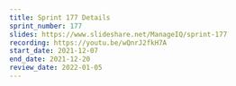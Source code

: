 ```yaml
---
title: Sprint 177 Details
sprint_number: 177
slides: https://www.slideshare.net/ManageIQ/sprint-177
recording: https://youtu.be/wQnrJ2fkH7A
start_date: 2021-12-07
end_date: 2021-12-20
review_date: 2022-01-05
---
```

